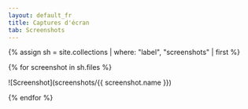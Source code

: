 ```yaml
---
layout: default_fr
title: Captures d'écran
tab: Screenshots
---
```


{% assign sh = site.collections | where: "label", "screenshots" | first %}

{% for screenshot in sh.files %}

![Screenshot](screenshots/{{ screenshot.name }})

{% endfor %}
